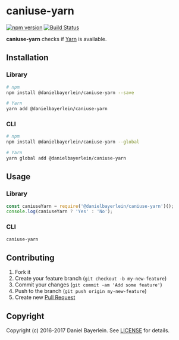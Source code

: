 # caniuse-yarn

[![npm version](https://badge.fury.io/js/%40danielbayerlein%2Fcaniuse-yarn.svg)](https://badge.fury.io/js/%40danielbayerlein%2Fcaniuse-yarn)
[![Build Status](https://travis-ci.org/danielbayerlein/caniuse-yarn.svg?branch=master)](https://travis-ci.org/danielbayerlein/caniuse-yarn)

**caniuse-yarn** checks if [Yarn](https://github.com/yarnpkg/yarn) is available.

## Installation

### Library

```bash
# npm
npm install @danielbayerlein/caniuse-yarn --save

# Yarn
yarn add @danielbayerlein/caniuse-yarn
```

### CLI

```bash
# npm
npm install @danielbayerlein/caniuse-yarn --global

# Yarn
yarn global add @danielbayerlein/caniuse-yarn
```

## Usage

### Library

```javascript
const caniuseYarn = require('@danielbayerlein/caniuse-yarn')();
console.log(caniuseYarn ? 'Yes' : 'No');
```

### CLI

```bash
caniuse-yarn
```

## Contributing

1. Fork it
2. Create your feature branch (`git checkout -b my-new-feature`)
3. Commit your changes (`git commit -am 'Add some feature'`)
4. Push to the branch (`git push origin my-new-feature`)
5. Create new [Pull Request](../../pull/new/master)

## Copyright

Copyright (c) 2016-2017 Daniel Bayerlein. See [LICENSE](./LICENSE.md) for details.
